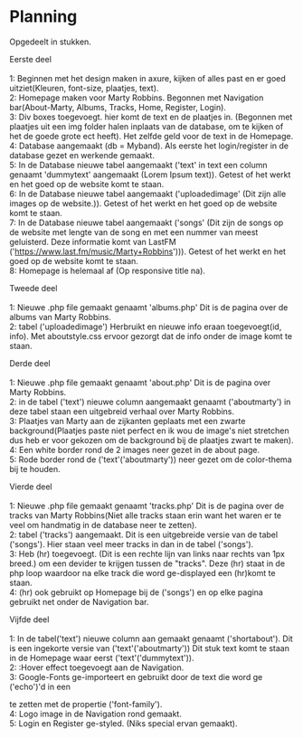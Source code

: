 # Planning


Opgedeelt in stukken.

Eerste deel <br>
<br>1: Beginnen met het design maken in axure, kijken of alles past en er goed uitziet(Kleuren, font-size, plaatjes, text).
<br>2: Homepage maken voor Marty Robbins. Begonnen met Navigation bar(About-Marty, Albums, Tracks, Home, Register, Login).
<br>3: Div boxes toegevoegt. hier komt de text en de plaatjes in. (Begonnen met plaatjes uit een img folder halen inplaats van de database, om te kijken of het de goede grote ect heeft). Het zelfde geld voor de text in de Homepage.
<br>4: Database aangemaakt (db = Myband). Als eerste het login/register in de database gezet en werkende gemaakt.
<br>5: In de Database nieuwe tabel aangemaakt ('text' in text een column genaamt 'dummytext' aangemaakt (Lorem Ipsum text)). Getest of het werkt en het goed op de website komt te staan.
<br>6: In de Database nieuwe tabel aangemaakt ('uploadedimage' (Dit zijn alle images op de website.)). Getest of het werkt en het goed op de website komt te staan.
<br>7: In de Database nieuwe tabel aangemaakt ('songs' (Dit zijn de songs op de website met lengte van de song en met een nummer van meest geluisterd. Deze informatie komt van LastFM ('https://www.last.fm/music/Marty+Robbins'))). Getest of het werkt en het goed op de website komt te staan.
<br>8: Homepage is helemaal af (Op responsive title na).

Tweede deel <br>
<br>1: Nieuwe .php file gemaakt genaamt 'albums.php' Dit is de pagina over de albums van Marty Robbins.
<br>2: tabel ('uploadedimage') Herbruikt en nieuwe info eraan toegevoegt(id, info). Met aboutstyle.css ervoor gezorgt dat de info onder de image komt te staan.

Derde deel <br>
<br>1: Nieuwe .php file gemaakt genaamt 'about.php' Dit is de pagina over Marty Robbins.
<br>2: in de tabel ('text') nieuwe column aangemaakt genaamt ('aboutmarty') in deze tabel staan een uitgebreid verhaal over Marty Robbins.
<br>3: Plaatjes van Marty aan de zijkanten geplaats met een zwarte background(Plaatjes paste niet perfect en ik wou de image's niet stretchen dus heb er voor gekozen om de background bij de plaatjes zwart te maken).
<br>4: Een white border rond de 2 images neer gezet in de about page.
<br>5: Rode border rond de ('text'('aboutmarty')) neer gezet om de color-thema bij te houden.

Vierde deel <br>
<br>1: Nieuwe .php file gemaakt genaamt 'tracks.php' Dit is de pagina over de tracks van Marty Robbins(Niet alle tracks staan erin want het waren er te veel om handmatig in de database neer te zetten).
<br>2: tabel ('tracks') aangemaakt. Dit is een uitgebreide versie van de tabel ('songs'). Hier staan veel meer tracks in dan in de tabel ('songs').
<br>3: Heb (hr) toegevoegt. (Dit is een rechte lijn van links naar rechts van 1px breed.) om een devider te krijgen tussen de "tracks". Deze (hr) staat in de php loop waardoor na elke track die word ge-displayed een (hr)komt te staan.
<br>4: (hr) ook gebruikt op Homepage bij de ('songs') en op elke pagina gebruikt net onder de Navigation bar.

Vijfde deel <br>
<br>1: In de tabel('text') nieuwe column aan gemaakt genaamt ('shortabout'). Dit is een ingekorte versie van ('text'('aboutmarty')) Dit stuk text komt te staan in de Homepage waar eerst ('text'('dummytext')).
<br>2: :Hover effect toegevoegt aan de Navigation.
<br>3: Google-Fonts ge-importeert en gebruikt door de text die word ge ('echo')'d in een <div> te zetten met de propertie ('font-family').
<br>4: Logo image in de Navigation rond gemaakt.
<br>5: Login en Register ge-styled. (Niks special ervan gemaakt).
  




